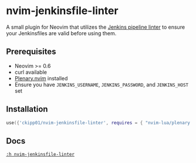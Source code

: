 # nvim-jenkinsfile-linter

A small plugin for Neovim that utilizes the [Jenkins pipeline
linter](https://www.jenkins.io/doc/book/pipeline/development/) to ensure your
Jenkinsfiles are valid before using them.

## Prerequisites

- Neovim >= 0.6
- curl available
- [Plenary.nvim](https://github.com/nvim-lua/plenary.nvim) installed
- Ensure you have `JENKINS_USERNAME`, `JENKINS_PASSWORD`, and `JENKINS_HOST` set

## Installation

```lua
use({'ckipp01/nvim-jenkinsfile-linter', requires = { "nvim-lua/plenary.nvim" } })
```

## Docs

[`:h nvim-jenkinsfile-linter`](https://github.com/ckipp01/nvim-jenkinsfile-linter/blob/main/doc/jenkinsfile-linter.txt)
